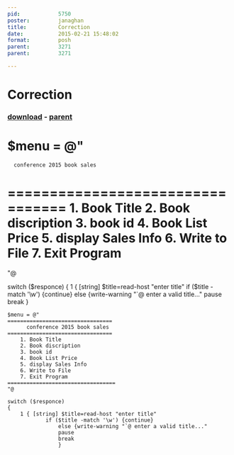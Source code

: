 ```yaml
---
pid:            5750
poster:         janaghan
title:          Correction
date:           2015-02-21 15:48:02
format:         posh
parent:         3271
parent:         3271

---
```


# Correction

### [download](5750.ps1) - [parent](3271.md)

$menu = @"
=================================
      conference 2015 book sales
=================================
    1. Book Title
    2. Book discription
    3. book id
    4. Book List Price
    5. display Sales Info
    6. Write to File
    7. Exit Program
==================================
"@

switch ($responce)
{
    1 { [string] $title=read-host "enter title"
            if ($title -match '\w') {continue}
                else {write-warning "`@ enter a valid title..."
                pause
                break
                }

```posh
$menu = @"
=================================
      conference 2015 book sales
=================================
    1. Book Title
    2. Book discription
    3. book id
    4. Book List Price
    5. display Sales Info
    6. Write to File
    7. Exit Program
==================================
"@

switch ($responce)
{
    1 { [string] $title=read-host "enter title"
            if ($title -match '\w') {continue}
                else {write-warning "`@ enter a valid title..."
                pause
                break
                }
```
